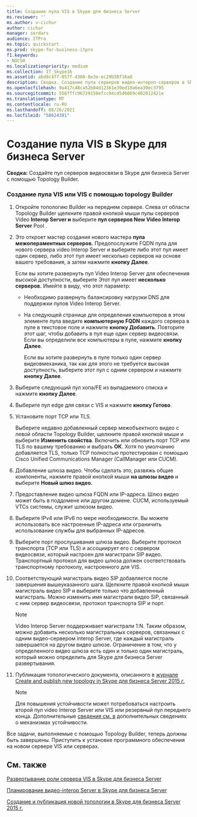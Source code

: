 ```yaml
---
title: Создание пула VIS в Skype для бизнеса Server
ms.reviewer: ''
ms.author: v-cichur
author: cichur
manager: serdars
audience: ITPro
ms.topic: quickstart
ms.prod: skype-for-business-itpro
f1.keywords:
- NOCSH
ms.localizationpriority: medium
ms.collection: IT_Skype16
ms.assetid: abd8c4f7-057f-4360-8e3e-ec29b58f16a8
description: Сводка. Создание пула серверов видео-интероп-серверов в Skype для бизнеса Server с помощью topology Builder.
ms.openlocfilehash: 9a417c48ca52b04d12361e39ed10a6ea39ec3795
ms.sourcegitcommit: 556fffc96729150efcc04cd5d6069c402012421e
ms.translationtype: MT
ms.contentlocale: ru-RU
ms.lasthandoff: 08/26/2021
ms.locfileid: "58624391"
---
```

# <a name="create-a-vis-pool-in-skype-for-business-server"></a>Создание пула VIS в Skype для бизнеса Server
 
**Сводка:** Создайте пул серверов видеосвязи в Skype для бизнеса Server с помощью Topology Builder.
  
### <a name="create-a-vis-or-vis-pool-using-topology-builder"></a>Создание пула VIS или VIS с помощью topology Builder

1. Откройте топологию Builder на переднем сервере. Слева от области Topology Builder щелкните правой кнопкой мыши пулы серверов Video **Interop Server и** выберите **пул серверов New Video Interop Server** Pool . 
    
2. Это откроет мастер создания нового мастера **пула межопераментных серверов.** Предопослужите FQDN пула для  нового сервера video  Interop Server и выберите либо этот пул имеет один сервер, либо этот пул имеет несколько серверов на основе вашего требования, а затем нажмите **кнопку Далее**.
    
    Если вы хотите развернуть пул Video Interop Server для обеспечения высокой доступности, выберите Этот пул имеет **несколько серверов.** Имейте в виду, что этот параметр: 
    
    - Необходимо развернуть балансировку нагрузки DNS для поддержки пулов Video Interop Server. 
    
   - На следующей странице  для определения компьютеров в этом элементе пула введите **компьютерную FQDN** каждого сервера в пуле в текстовое поле и нажмите **кнопку Добавить**. Повторите этот шаг, чтобы добавить в пул еще один сервер видеосвязи. Если вы определили все компьютеры в пуле, нажмите **кнопку Далее**.
    
     Если вы хотите развернуть в пуле только один сервер видеовмеханика, так как для этого не требуется высокая доступность, выберите этот пул с одним сервером и нажмите **кнопку Далее**. 
    
3. Выберите следующий пул хопа/FE из выпадаемого списка и нажмите **кнопку Далее**.
    
4. Выберите пул edge для связи с VIS и нажмите **кнопку Готово**.
    
5. Установите порт TCP или TLS.
    
    Выберите недавно добавленный сервер межобъектного видео с левой области Topology Builder, щелкните правой кнопкой мыши и выберите **Изменить свойства**. Включить или обновить порт TCP или TLS по вашему требованию и выбрать **ОК**. Хотя по умолчанию добавляется TLS, только TCP полностью протестирован с помощью Cisco Unified Communications Manager (CallManager или CUCM).
    
6. Добавление шлюза видео. Чтобы сделать это, развяжь общие компоненты, нажмите правой кнопкой мыши **на шлюзы видео** и выберите **Новый шлюз видео.**
    
7. Предоставление видео шлюза FQDN или IP-адреса. Шлюз видео может быть в поддомене или другом домене. CUCM, используемый VTCs системы, служит шлюзом видео.
    
8. Выберите IPv4 или IPv6 по мере необходимости. Вы можете использовать все настроенные IP-адреса или ограничить использование службы для выбранных IP-адресов.
    
9. Выберите порт прослушивания шлюза видео. Выберите протокол транспорта (TCP или TLS) и ассоциирует его с сервером видеосвязи, который настроен для магистрали SIP видео. Транспортный протокол для видео шлюза должен соответствовать транспортному протоколу, настроенного для VIS.
    
10. Соответствующий магистраль видео SIP добавляется после завершения вышеуказанного шага. Щелкните правой кнопкой мыши магистраль видео SIP и выберите только что добавленный магистраль. Можно изменить имя магистрали видео SIP, связанный с ним сервер видеосвязи, протокол транспорта SIP и порт. 
    
    > [!NOTE]
    >  Video Interop Server поддерживает магистрали 1:N. Таким образом, можно добавить несколько магистральных серверов, связанных с одним видео-сервером interop Server, где каждый магистраль завершается на другом видео шлюзе. Ограничение в том, что у определенного видео шлюза есть один и только один магистраль, который можно определить для Skype для бизнеса Server развертывания.
  
11. Публикация топологического документа, описанного в [журнале Create and publish new topology in Skype для бизнеса Server 2015 г.](../../deploy/install/create-and-publish-new-topology.md)
    
    > [!NOTE]
    > Для повышения устойчивости может потребоваться настроить второй пул video Interop Server или VIS или резервный пул переднего конца. Дополнительные [сведения см. в](../../plan-your-deployment/video-interop-server.md#resiliency) дополнительных сведениях о механизмах устойчивости.
  
Все задачи, выполняемые с помощью Topology Builder, теперь должны быть завершены. Приступить к установке программного обеспечения на новом сервере VIS или серверах.
## <a name="see-also"></a>См. также

[Развертывание роли сервера VIS в Skype для бизнеса Server](deploy-the-vis-server-role.md)

[Планирование видео-interop Server в Skype для бизнеса Server](../../plan-your-deployment/video-interop-server.md)
  
[Создание и публикация новой топологии в Skype для бизнеса Server 2015 г.](../../deploy/install/create-and-publish-new-topology.md)
